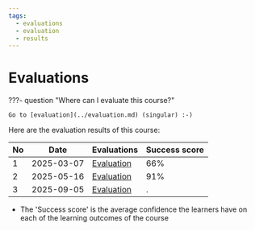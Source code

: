 ```yaml
---
tags:
  - evaluations
  - evaluation
  - results
---
```


# Evaluations

???- question "Where can I evaluate this course?"

    Go to [evaluation](../evaluation.md) (singular) :-)

Here are the evaluation results of this course:

No |Date      |Evaluations                     |Success score
---|----------|--------------------------------|-------------
1  |2025-03-07|[Evaluation](20250307/README.md)|66%
2  |2025-05-16|[Evaluation](20250516/README.md)|91%
3  |2025-09-05|[Evaluation](20250905/README.md)|.

- The 'Success score' is the average confidence the learners
  have on each of the learning outcomes of the course
